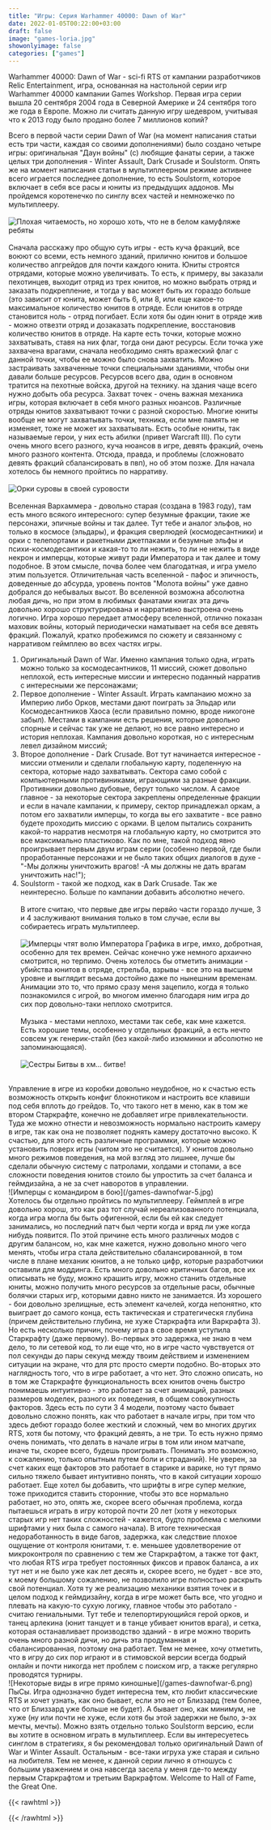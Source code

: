```yaml
---
title: "Игры: Серия Warhammer 40000: Dawn of War"
date: 2022-01-05T00:22:00+03:00
draft: false
image: "games-loria.jpg"
showonlyimage: false
categories: ["games"]
---
```

Warhammer 40000: Dawn of War - sci-fi RTS от кампании разработчиков Relic Entertainment, игра, основанная на настольной серии игр Warhammer 40000 кампании Games Workshop. Первая игра серии вышла 20 сентября 2004 года в Северной Америке и 24 сентября того же года в Европе. Можно ли считать данную игру шедевром, учитывая что к 2013 году было продано более 7 миллионов копий?
<!--more-->
Всего в первой части серии Dawn of War (на момент написания статьи есть три части, каждая со своими дополнениями) было создано четыре игры: оригинальная "Даун войны" (с) любящие фанаты серии, а также целых три дополнения - Winter Assault, Dark Crusade и Soulstorm. Опять же на момент написания статьи в мультиплеерном режиме активнее всего играется последнее дополнение, то есть Soulstorm, которое включает в себя все расы и юниты из предыдущих аддонов. Мы пройдемся коротенечко по синглу всех частей и немножечко по мультиплееру.
</br>  
![Плохая читаемость, но хорошо хоть, что не в белом камуфляже ребяты](/games-dawnofwar-1.jpg)
</br>  
Сначала расскажу про общую суть игры - есть куча фракций, все воюют со всеми, есть немного зданий, прилично юнитов и большое количество апгрейдов для почти каждого юнита. Юниты строятся отрядами, которые можно увеличивать. То есть, к примеру, вы заказали пехотинцев, выходит отряд из трех юнитов, но можно выбрать отряд и заказать подкрепление, и тогда у вас может быть их гораздо больше (это зависит от юнита, может быть 6, или 8, или еще какое-то максимальное количество юнитов в отряде. Если юнитов в отряде становится ноль - отряд погибает. Если хотя бы один юнит в отряде жив - можно отвезти отряд и дозаказать подкрепление, восстановив количество юнитов в отряде. На карте есть точки, которые можно захватывать, ставя на них флаг, тогда они дают ресурсы. Если точка уже захвачена врагами,  сначала необходимо снять вражеский флаг с данной точки, чтобы ее можно было снова захватить. Можно застраивать захваченные точки специальными зданиями, чтобы они давали больше ресурсов. Ресурсов всего два, один в основном тратится на пехотные войска, другой на технику. на здания чаще всего нужно добыть оба ресурса. Захват точек - очень важная механика игры, которая включает в себя много разных нюансов. Различные отряды юнитов захватывают точки с разной скоростью. Многие юниты вообще не могут захватывать точки, техника, если мне память не изменяет, тоже не может их захватывать. Есть особые юниты, так называемые герои, у них есть абилки (привет Warcraft III). По сути очень много всего разного, куча нюансов в игре, девять фракций, очень много разного контента. Отсюда, правда, и проблемы (сложновато девять фракций сбалансировать в пвп), но об этом позже. Для начала хотелось бы немного пройтись по нарративу.</br>  
![Орки суровы в своей суровости](/games-dawnofwar-2.jpg)
</br>  
Вселенная Вархаммера - довольно старая (создана в 1983 году), там есть много всякого интересного: супер безумные фракции, такие же персонажи, эпичные войны и так далее. Тут тебе и аналог эльфов, но только в космосе (эльдары), и фракция сверлюдей (космодесантники) и орки с телепортами и ракетными джетпаками и безумные эльфы и психи-космодесантики и какая-то то ли нежить, то ли не нежить в виде некрон и имперцы, которые живут ради Императора и так далее и тому подобное. В этом смысле, почва более чем благодатная, и игра умело этим пользуется. Отличительная часть вселенной - пафос и эпичность, доведенные до абсурда, уровень понтов "Молота войны" уже давно добрался до небывалых высот. Во вселенной возможна абсолютна любая дичь, но при этом в любимых фанатами книгах эта дичь довольно хорошо структурирована и нарративно выстроена очень логично. Игра хорошо передает атмосферу вселенной, отлично показан маховик войны, который периодически наматывает на себя все девять фракций. Пожалуй, кратко пробежимся по сюжету и связанному с нарративом геймплею во всех частях игры.</br>  
1. Оригинальный Dawn of War. Именно кампания только одна, играть можно только за космодесантников, 11 миссий, сюжет довольно неплохой, есть интересные миссии и интересно поданный нарратив с интересными же персонажами;</br>  
2. Первое дополнение - Winter Assault. Играть кампанаию можно за Империю либо Орков, местами дают поиграть за Эльдар или Космодесантников Хаоса (если правильно помню, вроде никогоне забыл). Местами в кампании есть решения, которые довольно спорные и сейчас так уже не делают, но все равно интересно и история неплохая. Кампания довольно короткая, но с интересным левел дизайном миссий;</br>  
3. Второе дополнение - Dark Crusade. Вот тут начинается интересное - миссии отменили и сделали глобальную карту, поделенную на сектора, которые надо захватывать. Сектора само собой с компьютерными противиниками, играющими за разные фракции. Противники довольно дубовые, берут только числом. А самое главное - за некоторые сектора закреплены определенные фракции и если в начале кампании, к примеру, сектор принадлежал оркам, а потом его захватили имперцы, то когда вы его захватите - все равно будете проходить миссию с орками. В целом пытались сохранить какой-то нарратив несмотря на глобальную карту, но смотрится это все максимально пластиково. Как по мне, такой подход явно проигрывает первым двум играм серии (особенно первой, где были проработанные персонажи и не было таких общих диалогов в духе - "-Мы должны уничтожить врагов! -А мы должны не дать врагам уничтожить нас!");</br>  
4. Soulstorm - такой же подход, как в Dark Crusade. Так же неинтересно. Больше по кампании добавить абсолютно нечего.</br>  
В итоге считаю, что первые две игры первйо части гораздо лучше, 3 и 4 заслуживают внимания только в том случае, если вы собираетесь играть мультиплеер.</br>  
![Имперцы чтят волю Императора](/games-dawnofwar-3.jpg)
Графика в игре, имхо, добротная, особенно для тех времен. Сейчас конечно уже немного архаично смотрится, но терпимо. Очень хотелось бы отметить анимации - убийства юнитов в отряде, стрельба, взрывы - все это на высшем уровне и выглядит весьма достойно даже по нынешним временам. Анимации это то, что прямо сразу меня зацепило, когда я только познакомился с игрой, во многом именно благодаря ним игра до сих пор довольно-таки неплохо смотрится.</br>  
Музыка - местами неплохо, местами так себе, как мне кажется. Есть хорошие темы, особенно у отдельных фракций, а есть нечто совсем уж генерик-стайл (без какой-либо изюминки и абсолютно не запоминающаяся).</br>  
![Сестры Битвы в хм... битве!](/games-dawnofwar-4.jpg)
</br>  
Управление в игре из коробки довольно неудобное, но к счастью есть возможность открыть конфиг блокнотиком и настроить все клавиши под себя вплоть до грейдов. То, что такого нет в меню, как в том же втором Старкрафте, конечно не добавляет игре привлекательности. Туда же можно отнести и невозможность нормально настроить камеру в игре, так как она не позволяет поднять камеру достаточно высоко. К счастью, для этого есть различные программки, которые можно установить поверх игры (читом это не считается). У юнитов довольно много режимов поведения, на мой взгляд это лишнее, лучше бы сделали обычную систему с патролами, холдами и стопами, а все сложности поведения юнитов стоило бы упростить за счет баланса и геймдизайна, а не за счет наворотов в управлении.</br> 
![Имперцы с командиром в бою](/games-dawnofwar-5.jpg)
</br>  
Хотелось бы отдельно пройтись по мультиплееру. Геймплей в игре довольно хорош, это как раз тот случай нереализованного потенциала, когда игра могла бы быть офигенной, если бы ей как следует занимались, но последний патч был черти когда и вряд ли уже когда нибудь появится. По этой причине есть много различных модов с другим балансом, но, как мне кажется, нужно довольно много чего менять, чтобы игра стала действительно сбалансированной, в том числе в плане механик юнитов, а не только цифр, которые разработчики оставили для моддинга. Есть много довольно критичных багов, все их описывать не буду, можно крашить игру, можно станить отдельные юниты, можно получить много ресурсов за отдельные расы, обычные болячки старых игр, которыми давно никто не занимается. Из хорошего - бои довольно зрелищные, есть элемент качелей, когда непонятно, кто выиграет до самого конца, есть тактическая и стратегическя глубина (причем действительно глубина, не хуже Старкрафта или Варкрафта 3). Но есть несколько причин, почему игра в свое время уступила Старкрафту (даже первому). Во-первых это задержка, не знаю в чем дело, то ли сетевой код, то ли еще что, но в игре часто чувствуется от пол секунды до пары секунд между твоим действием и изменением ситуации на экране, что для ртс просто смерти подобно. Во-вторых это наглядность того, что в игре работает, а что нет. Это сложно описать, но в том же Старкрафте функциональность всех юнитов очень быстро понимаешь интуитивно - это работает за счет анимаций, разных размеров моделек, разного их поведения, в общем совокупность факторов. Здесь есть по сути 3 4 модели, поэтому часто бывает довольно сложно понять, как что работает в начале игры, при том что здесь дебют гораздо более жесткий и сложный, чем во многих других RTS, хотя бы потому, что фракций девять, а не три. То есть нужно прямо очень понимать, что делать в начале игры в том или ином матчапе, иначе ты, скорее всего, будешь проигрывать. Понимать это возможно, к сожалению, только опытным путем боли и страданий). Не уверен, за счет каких еще факторов это работает в старике и варике, но тут прямо сильно тяжело бывает интуитивно понять, что в какой ситуации хорошо работает. Еще хотел бы добавить, что шрифты в игре супер мелкие, тоже приходится ставить сторонние, чтобы это все нормально работает, но это, опять же, скорее всего обычная проблема, когда пытаешься играть в игру которой почти 20 лет (хотя у некоторых старых игр нет таких сложностей - кажется, будто проблема с мелкими шрифтами у них была с самого начала). В итоге техническая недоработанность в виде багов, задержка, как следствие плохое ощущение от контроля юнитами, т. е. меньшее удовлетворение от микроконтроля по сравнению с тем же Старкрафтом, а также тот факт, что любая RTS игра требует постоянных фиксов и правок баланса, а их тут нет и не было уже как лет десять и, скорее всего, не будет - все это, к моему большому сожалению, не позволило игре полностью раскрыть свой потенциал. Хотя ту же реализацию механики взятия точек и в целом подход к геймдизайну, когда в игре может быть все, что угодно и плевать на какую-то сухую логику, главное чтобы это работало - считаю гениальными. Тут тебе и телепортирующийся герой орков, и танец арлекина (юнит танцует и в танце убивает юнитов врага), и сетка, которая останавливает производство зданий - в игре можно творить очень много разной дичи, но дичь эта продуманная и сбалансированная, поэтому она работает. Тем не менее, хочу отметить, что в игру до сих пор играют и в стимовской версии всегда бодрый онлайн и почти никогда нет проблем с поиском игр, а также регулярно проводятся турниры.</br>  
![Некоторые виды в игре прямо киношные](/games-dawnofwar-6.png)
</br> 
ПыСы. Игра однозначно будет интересна тем, кто любит классические RTS и хочет узнать, как оно бывает, если это не от Близзард (тем более, что от Близзард уже больше не будет). А бывает оно, как минимум, не хуже (ну или почти не хуже, если хотя бы этой задержки не было, э-эх мечты, мечты). Можно взять отдельно только Soulstorm версию, если вы хотите в основном играть в мультиплеер. Если вы интересуетесь синглом в стратегиях, я бы рекомендовал только оригинальный Dawn of War и Winter Assault. Остальным - все-таки игруха уже старая и сильно на любителя. Тем не менее, к данной серии лично я отношусь с большим уважением и она навсегда засела у меня где-то между первым Старкрафтом и третьим Варкрафтом. Welcome to Hall of Fame, the Great One.

{{< rawhtml >}}
<div id="graphcomment"></div>
<script type="text/javascript">

  window.gc_params = {
    graphcomment_id: 'https-psyhut-ru',

    // if your website has a fixed header, indicate it's height in pixels
    fixed_header_height: 0,
  };
  
  (function() {
    var gc = document.createElement('script'); gc.type = 'text/javascript'; gc.async = true;
    gc.src = 'https://graphcomment.com/js/integration.js?' + Math.round(Math.random() * 1e8);
    (document.getElementsByTagName('head')[0] || document.getElementsByTagName('body')[0]).appendChild(gc);
  })();

</script>
{{< /rawhtml >}}